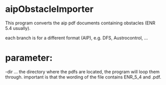 # aipObstacleImporter
This program converts the aip pdf documents containing obstacles (ENR 5.4 usually).

each branch is for a different format (AIP), e.g. DFS, Austrocontrol, ...

# parameter:
-dir ... the directory where the pdfs are located, the program will loop them through. 
         important is that the wording of the file contains ENR_5_4 and .pdf.
